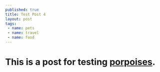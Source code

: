 ```yaml
---
published: true
title: Test Post 4
layout: post
tags: 
 - name: pets
 - name: travel
 - name: food
---
```


# This is a post for testing [porpoises](http://en.wikipedia.org/wiki/Porpoise).

